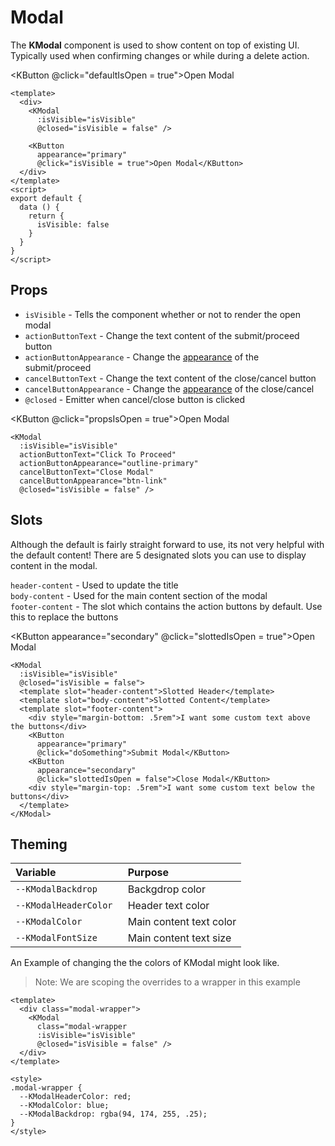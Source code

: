 # Modal

The **KModal** component is used to show content on top of existing UI. Typically used when confirming changes or while during a delete action. 

<KButton @click="defaultIsOpen = true">Open Modal</KButton>

<template>
  <KModal
    :isVisible="defaultIsOpen"
    @closed="defaultIsOpen = false" />
</template>

```vue
<template>
  <div>
    <KModal
      :isVisible="isVisible"
      @closed="isVisible = false" />
    
    <KButton
      appearance="primary"
      @click="isVisible = true">Open Modal</KButton>
  </div>
</template>
<script>
export default {
  data () {
    return {
      isVisible: false
    }
  }
}
</script>
```

## Props
-  `isVisible` - Tells the component whether or not to render the open modal
- `actionButtonText` - Change the text content of the submit/proceed button
- `actionButtonAppearance` - Change the [appearance](/components/button.html#props) of the submit/proceed
- `cancelButtonText` - Change the text content of the close/cancel button
- `cancelButtonAppearance` - Change the [appearance](/components/button.html#props) of the close/cancel
- `@closed` - Emitter when cancel/close button is clicked

<KButton @click="propsIsOpen = true">Open Modal</KButton>
<template>
  <KModal
    :isVisible="propsIsOpen"
    actionButtonText="Click To Proceed"
    actionButtonAppearance="outline-primary"
    cancelButtonText="Close Modal"
    cancelButtonAppearance="btn-link"
    @closed="propsIsOpen = false" />
</template>

```vue
<KModal
  :isVisible="isVisible"
  actionButtonText="Click To Proceed"
  actionButtonAppearance="outline-primary"
  cancelButtonText="Close Modal"
  cancelButtonAppearance="btn-link"
  @closed="isVisible = false" />
```

## Slots
Although the default is fairly straight forward to use, its not very helpful with the default
content! There are 5 designated slots you can use to display content in the modal.

`header-content` - Used to update the title  
`body-content` - Used for the main content section of the modal  
`footer-content` - The slot which contains the action buttons by default. Use this
to replace the buttons

<KButton
  appearance="secondary"
  @click="slottedIsOpen = true">Open Modal</KButton>
<template>
  <KModal
    :isVisible="slottedIsOpen"
    @closed="slottedIsOpen = false">
    <template slot="header-content">Slotted Header</template>
    <template slot="body-content">Slotted Content</template>
    <template slot="footer-content">
      <div style="margin-bottom: .5rem">I want some custom text above the buttons</div>
      <KButton appearance="primary">Submit Modal</KButton>
      <KButton
        appearance="secondary"
        @click="slottedIsOpen = false">Close Modal</KButton>
      <div style="margin-top: .5rem">I want some custom text below the buttons</div>
    </template>
  </KModal>
</template>

```vue
<KModal
  :isVisible="isVisible"
  @closed="isVisible = false">
  <template slot="header-content">Slotted Header</template>
  <template slot="body-content">Slotted Content</template>
  <template slot="footer-content">
    <div style="margin-bottom: .5rem">I want some custom text above the buttons</div>
    <KButton
      appearance="primary"
      @click="doSomething">Submit Modal</KButton>
    <KButton
      appearance="secondary"
      @click="slottedIsOpen = false">Close Modal</KButton>
    <div style="margin-top: .5rem">I want some custom text below the buttons</div>
  </template>
</KModal>
```

## Theming
| Variable | Purpose
|:-------- |:-------
| `--KModalBackdrop `| Backgdrop color
| `--KModalHeaderColor `| Header text color
| `--KModalColor `| Main content text color
| `--KModalFontSize `| Main content text size

An Example of changing the the colors of KModal might look like.  
> Note: We are scoping the overrides to a wrapper in this example

<template>
  <div class="modal-wrapper">
    <KModal
      :isVisible="themeIsOpen"
      @closed="themeIsOpen = false" />
    <KButton @click="themeIsOpen = true">Open Modal</KButton>
  </div>
</template>

```vue
<template>
  <div class="modal-wrapper">
    <KModal
      class="modal-wrapper
      :isVisible="isVisible"
      @closed="isVisible = false" />
  </div>
</template>

<style>
.modal-wrapper {
  --KModalHeaderColor: red;
  --KModalColor: blue;
  --KModalBackdrop: rgba(94, 174, 255, .25);
}
</style>
```

<script>
export default {
  data () {
    return {
      defaultIsOpen: false,
      slottedIsOpen: false,
      propsIsOpen: false,
      themeIsOpen: false
    }
  }
}
</script>

<style scoped lang="scss">
.modal-wrapper {
  --KModalHeaderColor: red;
  --KModalColor: blue;
  --KModalBackdrop: rgba(94, 174, 255, .25);
}
</style>
